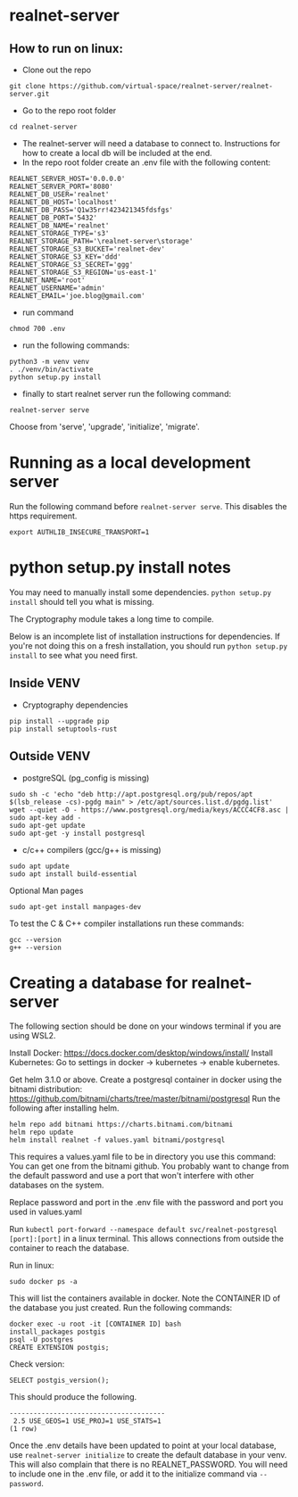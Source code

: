 # realnet-server
## How to run on linux:

- Clone out the repo
```
git clone https://github.com/virtual-space/realnet-server/realnet-server.git
```
- Go to the repo root folder 
```
cd realnet-server
```
- The realnet-server will need a database to connect to. Instructions for how to create a local db will be included at the end.
- In the repo root folder create an .env file with the following content:
```
REALNET_SERVER_HOST='0.0.0.0'
REALNET_SERVER_PORT='8080'
REALNET_DB_USER='realnet'
REALNET_DB_HOST='localhost'
REALNET_DB_PASS='Q1w35rr!423421345fdsfgs'
REALNET_DB_PORT='5432'
REALNET_DB_NAME='realnet'
REALNET_STORAGE_TYPE='s3'
REALNET_STORAGE_PATH='\realnet-server\storage'
REALNET_STORAGE_S3_BUCKET='realnet-dev'
REALNET_STORAGE_S3_KEY='ddd'
REALNET_STORAGE_S3_SECRET='ggg'
REALNET_STORAGE_S3_REGION='us-east-1'
REALNET_NAME='root'
REALNET_USERNAME='admin'
REALNET_EMAIL='joe.blog@gmail.com'
```
- run command
```
chmod 700 .env
```

- run the following commands:
```
python3 -m venv venv
. ./venv/bin/activate
python setup.py install
```
- finally to start realnet server run the following command:
```
realnet-server serve
```
Choose from 'serve', 'upgrade', 'initialize', 'migrate'.

# Running as a local development server

Run the following command before `realnet-server serve`. This disables the https requirement.
```
export AUTHLIB_INSECURE_TRANSPORT=1
```

# python setup.py install notes

You may need to manually install some dependencies. `python setup.py install` should tell you what is missing.

The Cryptography module takes a long time to compile.

Below is an incomplete list of installation instructions for dependencies. If you're not doing this on a fresh installation, you should run `python setup.py install` to see what you need first.

## Inside VENV
- Cryptography dependencies
```
pip install --upgrade pip
pip install setuptools-rust
```
## Outside VENV
- postgreSQL (pg_config is missing)
```
sudo sh -c 'echo "deb http://apt.postgresql.org/pub/repos/apt $(lsb_release -cs)-pgdg main" > /etc/apt/sources.list.d/pgdg.list'
wget --quiet -O - https://www.postgresql.org/media/keys/ACCC4CF8.asc | sudo apt-key add -
sudo apt-get update
sudo apt-get -y install postgresql
```
- c/c++ compilers (gcc/g++ is missing)
```
sudo apt update
sudo apt install build-essential
```
Optional Man pages
```
sudo apt-get install manpages-dev
```
To test the C & C++ compiler installations run these commands:
```
gcc --version
g++ --version
```

# Creating a database for realnet-server
The following section should be done on your windows terminal if you are using WSL2.

Install Docker: https://docs.docker.com/desktop/windows/install/
Install Kubernetes: Go to settings in docker -> kubernetes -> enable kubernetes.

Get helm 3.1.0 or above.
Create a postgresql container in docker using the bitnami distribution: https://github.com/bitnami/charts/tree/master/bitnami/postgresql
Run the following after installing helm.
```
helm repo add bitnami https://charts.bitnami.com/bitnami
helm repo update
helm install realnet -f values.yaml bitnami/postgresql
```
This requires a values.yaml file to be in directory you use this command: You can get one from the bitnami github. You probably want to change from the default password and use a port that won't interfere with other databases on the system.

Replace password and port in the .env file with the password and port you used in values.yaml

Run `kubectl port-forward --namespace default svc/realnet-postgresql [port]:[port]` in a linux terminal. This allows connections from outside the container to reach the database.

Run in linux:
```
sudo docker ps -a
```
This will list the containers available in docker. Note the CONTAINER ID of the database you just created.
Run the following commands:
```
docker exec -u root -it [CONTAINER ID] bash
install_packages postgis
psql -U postgres
CREATE EXTENSION postgis;
```
Check version:
```
SELECT postgis_version();
```
This should produce the following.
```
---------------------------------------
 2.5 USE_GEOS=1 USE_PROJ=1 USE_STATS=1
(1 row)
```
Once the .env details have been updated to point at your local database, use `realnet-server initialize` to create the default database in your venv. This will also complain that there is no REALNET_PASSWORD. You will need to include one in the .env file, or add it to the initialize command via `--password`.

